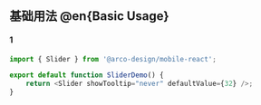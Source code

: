 ## 基础用法 @en{Basic Usage}

#### 1

```js
import { Slider } from '@arco-design/mobile-react';

export default function SliderDemo() {
    return <Slider showTooltip="never" defaultValue={32} />;
}
```
